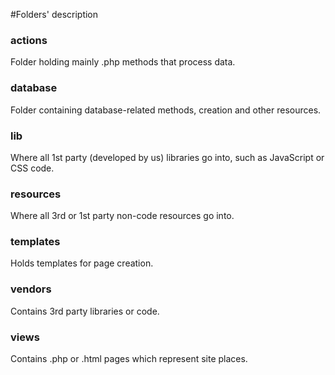 #Folders' description

### actions
Folder holding mainly .php methods that process data.

### database
Folder containing database-related methods, creation and other resources.

### lib
Where all 1st party (developed by us) libraries go into, such as JavaScript or CSS code.

### resources
Where all 3rd or 1st party non-code resources go into.

### templates
Holds templates for page creation.

### vendors
Contains 3rd party libraries or code.

### views
Contains .php or .html pages which represent site places.

